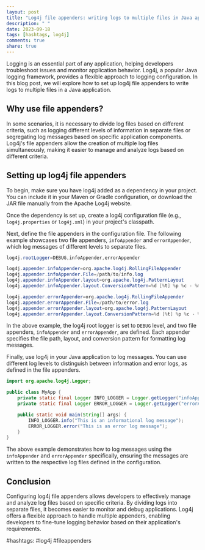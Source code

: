 ```yaml
---
layout: post
title: "Log4j file appenders: writing logs to multiple files in Java applications"
description: " "
date: 2023-09-18
tags: [hashtags, log4j]
comments: true
share: true
---
```


Logging is an essential part of any application, helping developers troubleshoot issues and monitor application behavior. Log4j, a popular Java logging framework, provides a flexible approach to logging configuration. In this blog post, we will explore how to set up log4j file appenders to write logs to multiple files in a Java application.

## Why use file appenders?

In some scenarios, it is necessary to divide log files based on different criteria, such as logging different levels of information in separate files or segregating log messages based on specific application components. Log4j's file appenders allow the creation of multiple log files simultaneously, making it easier to manage and analyze logs based on different criteria.

## Setting up log4j file appenders

To begin, make sure you have log4j added as a dependency in your project. You can include it in your Maven or Gradle configuration, or download the JAR file manually from the Apache Log4j website.

Once the dependency is set up, create a log4j configuration file (e.g., `log4j.properties` or `log4j.xml`) in your project's classpath.

Next, define the file appenders in the configuration file. The following example showcases two file appenders, `infoAppender` and `errorAppender`, which log messages of different levels to separate files.

```java
log4j.rootLogger=DEBUG,infoAppender,errorAppender

log4j.appender.infoAppender=org.apache.log4j.RollingFileAppender
log4j.appender.infoAppender.File=/path/to/info.log
log4j.appender.infoAppender.layout=org.apache.log4j.PatternLayout
log4j.appender.infoAppender.layout.ConversionPattern=%d [%t] %p %c - %m%n

log4j.appender.errorAppender=org.apache.log4j.RollingFileAppender
log4j.appender.errorAppender.File=/path/to/error.log
log4j.appender.errorAppender.layout=org.apache.log4j.PatternLayout
log4j.appender.errorAppender.layout.ConversionPattern=%d [%t] %p %c - %m%n
```

In the above example, the log4j root logger is set to `DEBUG` level, and two file appenders, `infoAppender` and `errorAppender`, are defined. Each appender specifies the file path, layout, and conversion pattern for formatting log messages.

Finally, use log4j in your Java application to log messages. You can use different log levels to distinguish between information and error logs, as defined in the file appenders.

```java
import org.apache.log4j.Logger;

public class MyApp {
    private static final Logger INFO_LOGGER = Logger.getLogger("infoAppender");
    private static final Logger ERROR_LOGGER = Logger.getLogger("errorAppender");

    public static void main(String[] args) {
        INFO_LOGGER.info("This is an informational log message");
        ERROR_LOGGER.error("This is an error log message");
    }
}
```

The above example demonstrates how to log messages using the `infoAppender` and `errorAppender` specifically, ensuring the messages are written to the respective log files defined in the configuration.

## Conclusion

Configuring log4j file appenders allows developers to effectively manage and analyze log files based on specific criteria. By dividing logs into separate files, it becomes easier to monitor and debug applications. Log4j offers a flexible approach to handle multiple appenders, enabling developers to fine-tune logging behavior based on their application's requirements.

#hashtags: #log4j #fileappenders